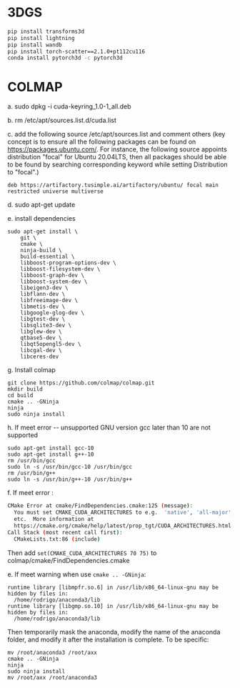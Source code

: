 # 3DGS
```bash
pip install transforms3d
pip install lightning
pip install wandb
pip install torch-scatter==2.1.0+pt112cu116
conda install pytorch3d -c pytorch3d
```

# COLMAP
a. sudo dpkg -i cuda-keyring_1.0-1_all.deb

b. rm /etc/apt/sources.list.d/cuda.list

c. add the following source /etc/apt/sources.list and comment others (key concept is to ensure all the following packages can be found on https://packages.ubuntu.com/. For instance, the following source appoints distribution "focal" for Ubuntu 20.04LTS, then all packages should be able to be found by searching corresponding keyword while setting Distribution to "focal".)
```
deb https://artifactory.tusimple.ai/artifactory/ubuntu/ focal main restricted universe multiverse
```

d. sudo apt-get update

e. install dependencies
```
sudo apt-get install \
    git \
    cmake \
    ninja-build \
    build-essential \
    libboost-program-options-dev \
    libboost-filesystem-dev \
    libboost-graph-dev \
    libboost-system-dev \
    libeigen3-dev \
    libflann-dev \
    libfreeimage-dev \
    libmetis-dev \
    libgoogle-glog-dev \
    libgtest-dev \
    libsqlite3-dev \
    libglew-dev \
    qtbase5-dev \
    libqt5opengl5-dev \
    libcgal-dev \
    libceres-dev
```

g. Install colmap
```
git clone https://github.com/colmap/colmap.git
mkdir build
cd build
cmake .. -GNinja
ninja
sudo ninja install
```

h. If meet error -- unsupported GNU version gcc later than 10 are not supported
```
sudo apt-get install gcc-10
sudo apt-get install g++-10
rm /usr/bin/gcc 
sudo ln -s /usr/bin/gcc-10 /usr/bin/gcc
rm /usr/bin/g++
sudo ln -s /usr/bin/g++-10 /usr/bin/g++
```

f. If meet error :
```bash
CMake Error at cmake/FindDependencies.cmake:125 (message):
  You must set CMAKE_CUDA_ARCHITECTURES to e.g.  'native', 'all-major', '70',
  etc.  More information at
  https://cmake.org/cmake/help/latest/prop_tgt/CUDA_ARCHITECTURES.html
Call Stack (most recent call first):
  CMakeLists.txt:86 (include)
```
Then add `set(CMAKE_CUDA_ARCHITECTURES 70 75)` to colmap/cmake/FindDependencies.cmake

e. If meet warning when use `cmake .. -GNinja`:
```
runtime library [libmpfr.so.6] in /usr/lib/x86_64-linux-gnu may be hidden by files in:
  /home/rodrigo/anaconda3/lib
runtime library [libgmp.so.10] in /usr/lib/x86_64-linux-gnu may be hidden by files in:
  /home/rodrigo/anaconda3/lib
```
Then temporarily mask the anaconda, modify the name of the anaconda folder, and modify it after the installation is complete. To be specific:
```
mv /root/anaconda3 /root/axx
cmake .. -GNinja
ninja
sudo ninja install
mv /root/axx /root/anaconda3 
```
